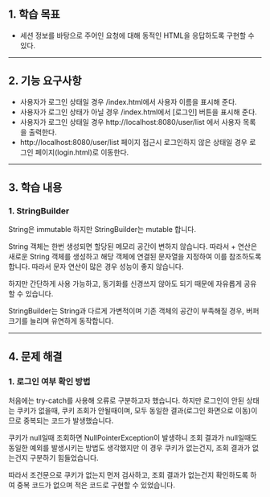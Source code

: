 ## 1. 학습 목표

- 세션 정보를 바탕으로 주어인 요청에 대해 동적인 HTML을 응답하도록 구현할 수 있다.

---

## 2. 기능 요구사항

- 사용자가 로그인 상태일 경우 /index.html에서 사용자 이름을 표시해 준다.
- 사용자가 로그인 상태가 아닐 경우 /index.html에서 [로그인] 버튼을 표시해 준다.
- 사용자가 로그인 상태일 경우 http://localhost:8080/user/list 에서 사용자 목록을 출력한다.
- http://localhost:8080/user/list  페이지 접근시 로그인하지 않은 상태일 경우 로그인 페이지(login.html)로 이동한다.

---

## 3. 학습 내용

### 1. StringBuilder

String은 immutable 하지만 StringBuilder는 mutable 합니다.

String 객체는 한번 생성되면 할당된 메모리 공간이 변하지 않습니다. 따라서 + 연산은 새로운 String 객체를 생성하고
해당 객체에 연결된 문자열을 지정하여 이를 참조하도록 합니다. 따라서 문자 연산이 많은 경우 성능이 좋지 않습니다.

하지만 간단하게 사용 가능하고, 동기화를 신경쓰지 않아도 되기 때문에 자유롭게 공유할 수 있습니다.

StringBuilder는 String과 다르게 가변적이며 기존 객체의 공간이 부족해질 경우, 버퍼 크기를 늘리며 유연하게 동작합니다.

---

## 4. 문제 해결

### 1. 로그인 여부 확인 방법

처음에는 try-catch를 사용해 오류로 구분하고자 했습니다. 하지만 로그인이 안된 상태는 쿠키가 없을때,
쿠키 조회가 안될때이며, 모두 동일한 결과(로그인 화면으로 이동)이므로 중복되는 코드가 발생했습니다.

쿠키가 null일때 조회하면 NullPointerException이 발생하니 조회 결과가 null일때도 동일한
예외를 발생시키는 방법도 생각했지만 이 경우 쿠키가 없는건지, 조회 결과가 없는건지 구분하기 힘들었습니다.

따라서 조건문으로 쿠키가 없는지 먼저 검사하고, 조회 결과가 없는건지 확인하도록 하여 중복 코드가 없으며
적은 코드로 구현할 수 있었습니다.
